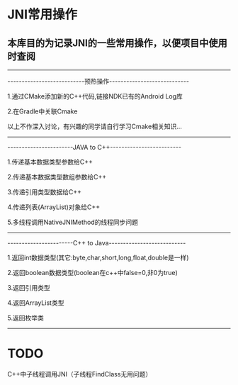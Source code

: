 # JNI常用操作

## 本库目的为记录JNI的一些常用操作，以便项目中使用时查阅

---

---------------------------预热操作----------------------------

1.通过CMake添加新的C++代码,链接NDK已有的Android Log库

2.在Gradle中关联Cmake

以上不作深入讨论，有兴趣的同学请自行学习Cmake相关知识...

-----------------------------------------------------------------

-----------------------JAVA to C++-------------------------

1.传递基本数据类型参数给C++

2.传递基本数据类型数组参数给C++

3.传递引用类型数据给C++

4.传递列表(ArrayList)对象给C++

5.多线程调用NativeJNIMethod的线程同步问题

------------------------------------------------------------------

-----------------------C++ to Java---------------------------

1.返回int数据类型(其它:byte,char,short,long,float,double是一样)

2.返回boolean数据类型(boolean在c++中false=0,非0为true)

3.返回引用类型

4.返回ArrayList类型

5.返回枚举类

------------------------------------------------------------------

# TODO

C++中子线程调用JNI（子线程FindClass无用问题）